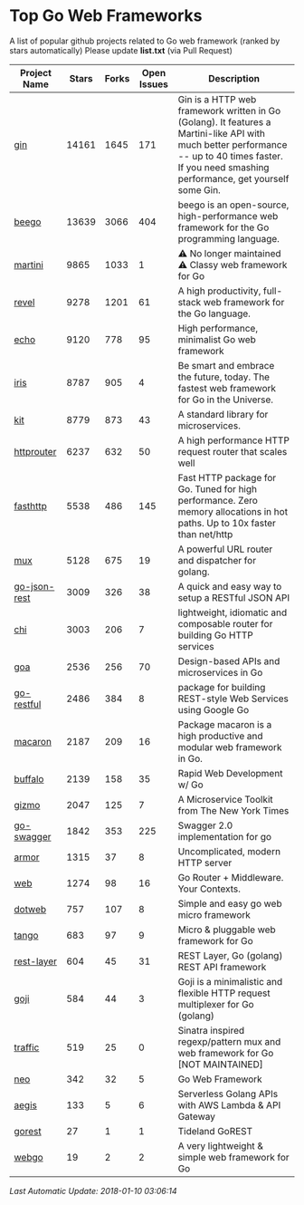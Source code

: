 # Top Go Web Frameworks
A list of popular github projects related to Go web framework (ranked by stars automatically)
Please update **list.txt** (via Pull Request)

| Project Name | Stars | Forks | Open Issues | Description |
| ------------ | ----- | ----- | ----------- | ----------- |
| [gin](https://github.com/gin-gonic/gin) | 14161 | 1645 | 171 | Gin is a HTTP web framework written in Go (Golang). It features a Martini-like API with much better performance -- up to 40 times faster. If you need smashing performance, get yourself some Gin. |
| [beego](https://github.com/astaxie/beego) | 13639 | 3066 | 404 | beego is an open-source, high-performance web framework for the Go programming language. |
| [martini](https://github.com/go-martini/martini) | 9865 | 1033 | 1 | ⚠️ No longer maintained ⚠️  Classy web framework for Go |
| [revel](https://github.com/revel/revel) | 9278 | 1201 | 61 | A high productivity, full-stack web framework for the Go language. |
| [echo](https://github.com/labstack/echo) | 9120 | 778 | 95 | High performance, minimalist Go web framework |
| [iris](https://github.com/kataras/iris) | 8787 | 905 | 4 | Be smart and embrace the future, today. The fastest web framework for Go in the Universe. |
| [kit](https://github.com/go-kit/kit) | 8779 | 873 | 43 | A standard library for microservices. |
| [httprouter](https://github.com/julienschmidt/httprouter) | 6237 | 632 | 50 | A high performance HTTP request router that scales well |
| [fasthttp](https://github.com/valyala/fasthttp) | 5538 | 486 | 145 | Fast HTTP package for Go. Tuned for high performance. Zero memory allocations in hot paths. Up to 10x faster than net/http |
| [mux](https://github.com/gorilla/mux) | 5128 | 675 | 19 | A powerful URL router and dispatcher for golang. |
| [go-json-rest](https://github.com/ant0ine/go-json-rest) | 3009 | 326 | 38 | A quick and easy way to setup a RESTful JSON API |
| [chi](https://github.com/go-chi/chi) | 3003 | 206 | 7 | lightweight, idiomatic and composable router for building Go HTTP services |
| [goa](https://github.com/goadesign/goa) | 2536 | 256 | 70 | Design-based APIs and microservices in Go |
| [go-restful](https://github.com/emicklei/go-restful) | 2486 | 384 | 8 | package for building REST-style Web Services using Google Go |
| [macaron](https://github.com/go-macaron/macaron) | 2187 | 209 | 16 | Package macaron is a high productive and modular web framework in Go. |
| [buffalo](https://github.com/gobuffalo/buffalo) | 2139 | 158 | 35 | Rapid Web Development w/ Go |
| [gizmo](https://github.com/NYTimes/gizmo) | 2047 | 125 | 7 | A Microservice Toolkit from The New York Times |
| [go-swagger](https://github.com/go-swagger/go-swagger) | 1842 | 353 | 225 | Swagger 2.0 implementation for go |
| [armor](https://github.com/labstack/armor) | 1315 | 37 | 8 | Uncomplicated, modern HTTP server |
| [web](https://github.com/gocraft/web) | 1274 | 98 | 16 | Go Router + Middleware. Your Contexts. |
| [dotweb](https://github.com/devfeel/dotweb) | 757 | 107 | 8 | Simple and easy go web micro framework |
| [tango](https://github.com/lunny/tango) | 683 | 97 | 9 | Micro & pluggable web framework for Go |
| [rest-layer](https://github.com/rs/rest-layer) | 604 | 45 | 31 | REST Layer, Go (golang) REST API framework |
| [goji](https://github.com/goji/goji) | 584 | 44 | 3 | Goji is a minimalistic and flexible HTTP request multiplexer for Go (golang) |
| [traffic](https://github.com/pilu/traffic) | 519 | 25 | 0 | Sinatra inspired regexp/pattern mux and web framework for Go [NOT MAINTAINED] |
| [neo](https://github.com/ivpusic/neo) | 342 | 32 | 5 | Go Web Framework |
| [aegis](https://github.com/tmaiaroto/aegis) | 133 | 5 | 6 | Serverless Golang APIs with AWS Lambda & API Gateway |
| [gorest](https://github.com/tideland/gorest) | 27 | 1 | 1 | Tideland GoREST |
| [webgo](https://github.com/bnkamalesh/webgo) | 19 | 2 | 2 | A very lightweight & simple web framework for Go |

*Last Automatic Update: 2018-01-10 03:06:14*